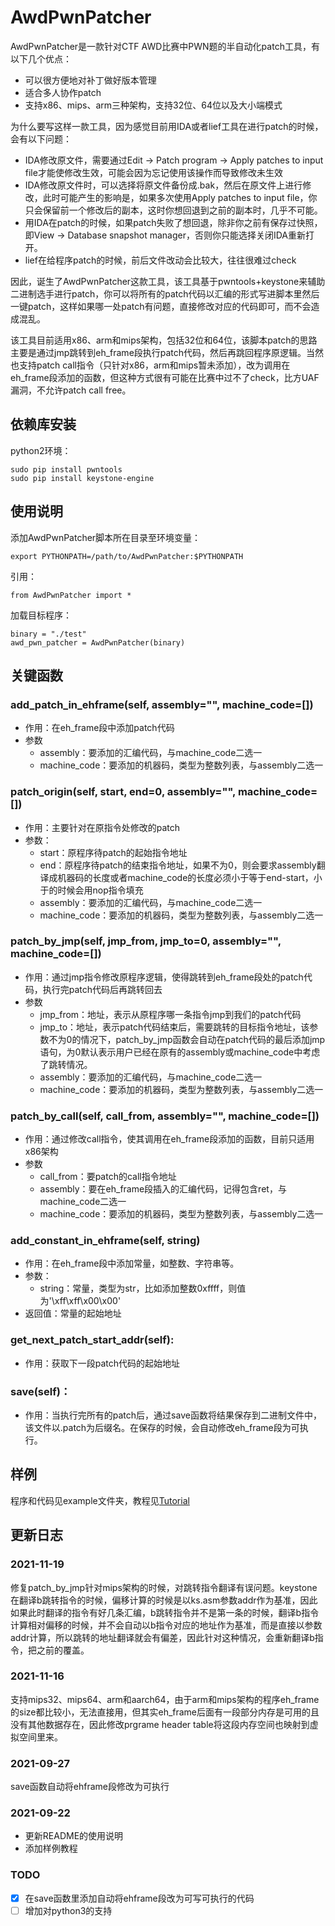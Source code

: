 # AwdPwnPatcher

AwdPwnPatcher是一款针对CTF AWD比赛中PWN题的半自动化patch工具，有以下几个优点：

- 可以很方便地对补丁做好版本管理
- 适合多人协作patch
- 支持x86、mips、arm三种架构，支持32位、64位以及大小端模式

为什么要写这样一款工具，因为感觉目前用IDA或者lief工具在进行patch的时候，会有以下问题：

- IDA修改原文件，需要通过Edit -> Patch program -> Apply patches to input file才能使修改生效，可能会因为忘记使用该操作而导致修改未生效
- IDA修改原文件时，可以选择将原文件备份成.bak，然后在原文件上进行修改，此时可能产生的影响是，如果多次使用Apply patches to input file，你只会保留前一个修改后的副本，这时你想回退到之前的副本时，几乎不可能。
- 用IDA在patch的时候，如果patch失败了想回退，除非你之前有保存过快照，即View -> Database snapshot manager，否则你只能选择关闭IDA重新打开。
- lief在给程序patch的时候，前后文件改动会比较大，往往很难过check

因此，诞生了AwdPwnPatcher这款工具，该工具基于pwntools+keystone来辅助二进制选手进行patch，你可以将所有的patch代码以汇编的形式写进脚本里然后一键patch，这样如果哪一处patch有问题，直接修改对应的代码即可，而不会造成混乱。

该工具目前适用x86、arm和mips架构，包括32位和64位，该脚本patch的思路主要是通过jmp跳转到eh_frame段执行patch代码，然后再跳回程序原逻辑。当然也支持patch call指令（只针对x86，arm和mips暂未添加），改为调用在eh_frame段添加的函数，但这种方式很有可能在比赛中过不了check，比方UAF漏洞，不允许patch call free。

## 依赖库安装

python2环境：

```
sudo pip install pwntools
sudo pip install keystone-engine
```

## 使用说明

添加AwdPwnPatcher脚本所在目录至环境变量：

```
export PYTHONPATH=/path/to/AwdPwnPatcher:$PYTHONPATH
```

引用：

```
from AwdPwnPatcher import *
```

加载目标程序：

```
binary = "./test"
awd_pwn_patcher = AwdPwnPatcher(binary)
```

## 关键函数

### add_patch_in_ehframe(self, assembly="", machine_code=[])

- 作用：在eh_frame段中添加patch代码
- 参数
  - assembly：要添加的汇编代码，与machine_code二选一
  - machine_code：要添加的机器码，类型为整数列表，与assembly二选一

### patch_origin(self, start, end=0, assembly="", machine_code=[])

- 作用：主要针对在原指令处修改的patch
- 参数：
  - start：原程序待patch的起始指令地址
  - end：原程序待patch的结束指令地址，如果不为0，则会要求assembly翻译成机器码的长度或者machine_code的长度必须小于等于end-start，小于的时候会用nop指令填充
  - assembly：要添加的汇编代码，与machine_code二选一
  - machine_code：要添加的机器码，类型为整数列表，与assembly二选一

### patch_by_jmp(self, jmp_from, jmp_to=0, assembly="", machine_code=[])

- 作用：通过jmp指令修改原程序逻辑，使得跳转到eh_frame段处的patch代码，执行完patch代码后再跳转回去
- 参数
  - jmp_from：地址，表示从原程序哪一条指令jmp到我们的patch代码
  - jmp_to：地址，表示patch代码结束后，需要跳转的目标指令地址，该参数不为0的情况下，patch_by_jmp函数会自动在patch代码的最后添加jmp语句，为0默认表示用户已经在原有的assembly或machine_code中考虑了跳转情况。
  - assembly：要添加的汇编代码，与machine_code二选一
  - machine_code：要添加的机器码，类型为整数列表，与assembly二选一

### patch_by_call(self, call_from, assembly="", machine_code=[])

- 作用：通过修改call指令，使其调用在eh_frame段添加的函数，目前只适用x86架构
- 参数
  - call_from：要patch的call指令地址
  - assembly：要在eh_frame段插入的汇编代码，记得包含ret，与machine_code二选一
  - machine_code：要添加的机器码，类型为整数列表，与assembly二选一

### add_constant_in_ehframe(self, string)

- 作用：在eh_frame段中添加常量，如整数、字符串等。
- 参数：
  - string：常量，类型为str，比如添加整数0xffff，则值为'\xff\xff\x00\x00'
- 返回值：常量的起始地址

### get_next_patch_start_addr(self):

- 作用：获取下一段patch代码的起始地址

### save(self)：

- 作用：当执行完所有的patch后，通过save函数将结果保存到二进制文件中，该文件以.patch为后缀名。在保存的时候，会自动修改eh_frame段为可执行。

## 样例

程序和代码见example文件夹，教程见[Tutorial](./Tutorial.md)

## 更新日志

### 2021-11-19

修复patch_by_jmp针对mips架构的时候，对跳转指令翻译有误问题。keystone在翻译b跳转指令的时候，偏移计算的时候是以ks.asm参数addr作为基准，因此如果此时翻译的指令有好几条汇编，b跳转指令并不是第一条的时候，翻译b指令计算相对偏移的时候，并不会自动以b指令对应的地址作为基准，而是直接以参数addr计算，所以跳转的地址翻译就会有偏差，因此针对这种情况，会重新翻译b指令，把之前的覆盖。

### 2021-11-16

支持mips32、mips64、arm和aarch64，由于arm和mips架构的程序eh_frame的size都比较小，无法直接用，但其实eh_frame后面有一段部分内存是可用的且没有其他数据存在，因此修改prgrame header table将这段内存空间也映射到虚拟空间里来。

### 2021-09-27

save函数自动将ehframe段修改为可执行

### 2021-09-22

- 更新README的使用说明
- 添加样例教程

### TODO

- [x] 在save函数里添加自动将ehframe段改为可写可执行的代码
- [ ] 增加对python3的支持
